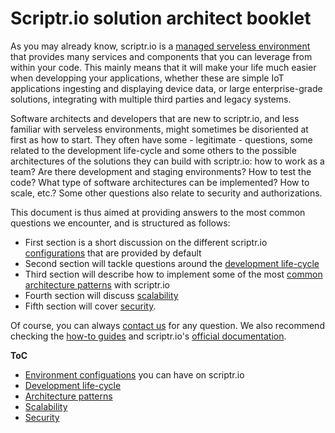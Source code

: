# Scriptr.io solution architect booklet

As you may already know, scriptr.io is a [managed serveless environment](../whatis/whatis_scriptr.md) that provides many services and components that you can leverage from within your code. This mainly means that it will make your life much easier when developping your applications, whether these are simple IoT applications ingesting and displaying device data, or large enterprise-grade solutions, integrating with multiple third parties and legacy systems.

Software architects and developers that are new to scriptr.io, and less familiar with serveless environments, might sometimes be disoriented at first as how to start. They often have some - legitimate - questions, some related to the development life-cycle and some others to the possible architectures of the solutions they can build with scriptr.io: how to work as a team? Are there development and staging environments? How to test the code? What type of software architectures can be implemented? How to scale, etc.? Some other questions also relate to security and authorizations.

This document is thus aimed at providing answers to the most common questions we encounter, and is structured as follows: 

- First section is a short discussion on the different scriptr.io [configurations](./environment_configurations.md) that are provided by default
- Second section will tackle questions around the [development life-cycle](./development_life_cycle.md)
- Third section will describe how to implement some of the most [common architecture patterns](./scriptr_solution_architect_document.md#architecture-patterns) with scriptr.io
- Fourth section will discuss [scalability](./scriptr_solution_architect_document.md#scalability)
- Fifth section will cover [security](./security).

Of course, you can always [contact us](mailto:support@scriptr.io) for any question. We also recommend checking the [how-to guides](https://github.com/scriptrdotio/howto/blob/master/README.md#how-to) and scriptr.io's [official documentation](https://www.scriptr.io/documentation).

**ToC**
- [Environment configuations](./environment_configurations.md) you can have on scriptr.io
- [Development life-cycle](./development_life_cycle.md)
- [Architecture patterns](./architecture_patterns.md)
- [Scalability](./scalability.md)
- [Security](./security)
